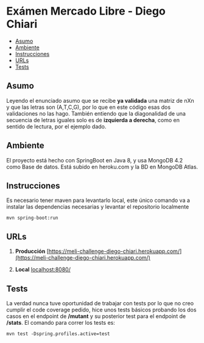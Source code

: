 # Exámen Mercado Libre - Diego Chiari
- [Asumo](#Asumo)
- [Ambiente](#ambiente)
- [Instrucciones](#Instrucciones)
- [URLs](#URLs)
- [Tests](#Tests)

## Asumo
Leyendo el enunciado asumo que se recibe **ya validada** una matriz de nXn y que las letras son (A,T,C,G), por lo que en este código esas dos validaciones no las hago. 
También entiendo que la diagonalidad de una secuencia de letras iguales solo es de **izquierda a derecha**, como en sentido de lectura, por el ejemplo dado.

## Ambiente
El proyecto está hecho con SpringBoot en Java 8, y usa MongoDB 4.2 como Base de datos.
Está subido en heroku.com y la BD en MongoDB Atlas.

## Instrucciones
Es necesario tener maven para levantarlo local, este único comando va a instalar las dependencias necesarias y levantar el repositorio localmente
```
mvn spring-boot:run
```

## URLs
1. **Producción**
[https://meli-challenge-diego-chiari.herokuapp.com/](https://meli-challenge-diego-chiari.herokuapp.com/)

2. **Local**
[localhost:8080/](localhost:8080/)

## Tests
La verdad nunca tuve oportunidad de trabajar con tests por lo que no creo cumplir el code coverage pedido, hice unos tests básicos probando los dos casos en el endpoint de **/mutant** y su posterior test para el endpoint de **/stats**. 
El comando para correr los tests es:
```
mvn test -Dspring.profiles.active=test
```
